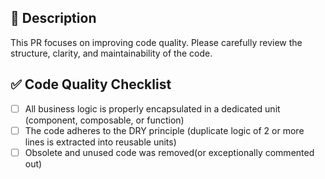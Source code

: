 ## 📝 Description
This PR focuses on improving code quality. Please carefully review the structure, clarity, and maintainability of the code.

## ✅ Code Quality Checklist
- [ ] All business logic is properly encapsulated in a dedicated unit (component, composable, or function)
- [ ] The code adheres to the DRY principle (duplicate logic of 2 or more lines is extracted into reusable units)
- [ ] Obsolete and unused code was removed(or exceptionally commented out)
